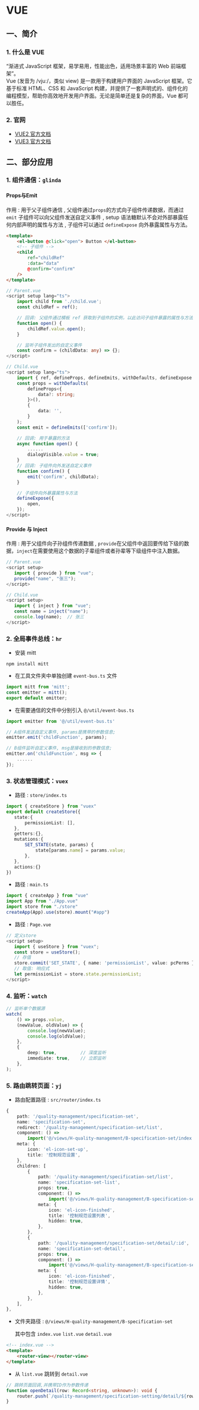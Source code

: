 # VUE

## 一、简介

### 1. 什么是 VUE

“渐进式 JavaScript 框架，易学易用，性能出色，适用场景丰富的 Web 前端框架”。  
Vue (发音为 /vjuː/，类似 view) 是一款用于构建用户界面的 JavaScript 框架。它基于标准 HTML、CSS 和 JavaScript 构建，并提供了一套声明式的、组件化的编程模型，帮助你高效地开发用户界面。无论是简单还是复杂的界面，Vue 都可以胜任。

### 2. 官网

- [VUE2 官方文档](https://v2.cn.vuejs.org/)
- [VUE3 官方文档](https://cn.vuejs.org/)

## 二、部分应用

### 1. 组件通信：`glinda`

#### Props与Emit

作用 : 用于父子组件通信 , 父组件通过`props`的方式向子组件传递数据，而通过`emit` 子组件可以向父组件发送自定义事件 ,  setup 语法糖默认不会对外部暴露任何内部声明的属性与方法 , 子组件可以通过 `defineExpose` 向外暴露属性与方法。

```html
<template>
    <el-button @click="open"> Button </el-button>
    <!-- 子组件 -->
    <child
        ref="childRef"
        :data="data"
        @confirm="confirm"
    />
</template>
```

```typescript
// Parent.vue
<script setup lang="ts">
    import child from './child.vue';
    const childRef = ref();

    // 回调: 父组件通过模板 ref 获取到子组件的实例，以此访问子组件暴露的属性与方法;
    function open() {
        childRef.value.open();
    }

    // 监听子组件发出的自定义事件
    const confirm = (childData: any) => {};
</script>
```

```typescript
// Child.vue
<script setup lang="ts">
    import { ref, defineProps, defineEmits, withDefaults, defineExpose } from 'vue';
    const props = withDefaults(
        defineProps<{
            data?: string;
        }>(),
        {
            data: '',
        }
    );
    const emit = defineEmits(['confirm']);

    // 回调: 用于暴露的方法
    async function open() {
        ......
        dialogVisible.value = true;
    }
    // 回调: 子组件向外发送自定义事件
    function confirm() {
        emit('confirm', childData);
    }

    // 子组件向外暴露属性与方法
    defineExpose({
        open,
    });
</script>
```

#### Provide 与 Inject

作用 : 用于父组件向子孙组件传递数据 , `provide`在父组件中返回要传给下级的数据，`inject`在需要使用这个数据的子辈组件或者孙辈等下级组件中注入数据。

```typescript
// Parent.vue
<script setup>
   import { provide } from "vue";
   provide("name", "张三");
</script>
```

```typescript
// Child.vue
<script setup>
   import { inject } from "vue";
   const name = inject("name");
   console.log(name);  // 张三
</script>
```

### 2. 全局事件总线：`hr`

- 安装 mitt

``` shell
npm install mitt
```

- 在工具文件夹中单独创建 `event-bus.ts` 文件

``` typescript
import mitt from 'mitt';
const emitter = mitt();
export default emitter;
```

- 在需要通信的文件中分别引入 `@/util/event-bus.ts`

``` typescript
import emitter from '@/util/event-bus.ts'

// A组件发送自定义事件, params是携带的参数信息;
emitter.emit('childFunction', params);

// B组件监听自定义事件, msg是接收到的参数信息;
emitter.on('childFunction', msg => {
    ......
});
```

### 3. 状态管理模式：`vuex`

- 路径 : `store/index.ts`

```typescript
import { createStore } from "vuex"
export default createStore({
   state:{ 
       permissionList: [],
   },
   getters:{},
   mutations:{
       SET_STATE(state, params) {
           state[params.name] = params.value;
       },
   },
   actions:{}
})
```

- 路径 : `main.ts`

```typescript
import { createApp } from "vue"
import App from "./App.vue"
import store from "./store"
createApp(App).use(store).mount("#app")
```

- 路径 : `Page.vue`

```typescript
// 定义store
<script setup>
   import { useStore } from "vuex";
   const store = useStore();
   // 存值
   store.commit('SET_STATE', { name: 'permissionList', value: pcPerms });
   // 取值: 响应式
   let permissionList = store.state.permissionList;
</script>
```

### 4. 监听：`watch`

```typescript
// 监听单个数据源
watch(
    () => props.value,
    (newValue, oldValue) => {
        console.log(newValue);
        console.log(oldValue);
    },
    { 
        deep: true,         // 深度监听
        immediate: true,    // 立即监听
    }, 
);
```

### 5. 路由跳转页面：`yj`

- 路由配置路径 : `src/router/index.ts`

```typescript
{
    path: '/quality-management/specification-set',
    name: 'specification-set',
    redirect: '/quality-management/specification-set/list',
    component: () =>
        import('@/views/H-quality-management/B-specification-set/index.vue'),
    meta: {
        icon: 'el-icon-set-up',
        title: '控制规范设置',
    },
    children: [
        {
            path: '/quality-management/specification-set/list',
            name: 'specification-set-list',
            props: true,
            component: () =>
                import('@/views/H-quality-management/B-specification-set/list.vue'),
            meta: {
                icon: 'el-icon-finished',
                title: '控制规范设置列表',
                hidden: true,
            },
        },
        {
            path: '/quality-management/specification-set/detail/:id',
            name: 'specification-set-detail',
            props: true,
            component: () =>
                import('@/views/H-quality-management/B-specification-set/detail.vue'),
            meta: {
                icon: 'el-icon-finished',
                title: '控制规范设置详情',
                hidden: true,
            },
        },
    ],
},
```

- 文件夹路径 : `@/views/H-quality-management/B-specification-set`

   其中包含 `index.vue`  `list.vue`  `detail.vue` 

```html
<!-- index.vue -->
<template>
    <router-view></router-view>
</template>
```

- 从 `list.vue` 跳转到  `detail.vue`

```typescript
// 跳转页面回调,并携带ID作为参数传递
function openDetail(row: Record<string, unknown>): void {
    router.push(`/quality-management/specification-setting/detail/${row.id}`);
}
```
